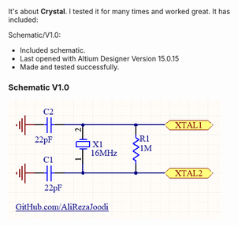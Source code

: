 It's about **Crystal**. I tested it for many times and worked great. It has included:

Schematic/V1.0:
- Included schematic.
- Last opened with Altium Designer Version 15.0.15
- Made and tested successfully.

### Schematic V1.0
![This is an image](https://github.com/AliRezaJoodi/Electronic-Modules/blob/main/Crystal/Schematic/V1.0.png?raw=true)
